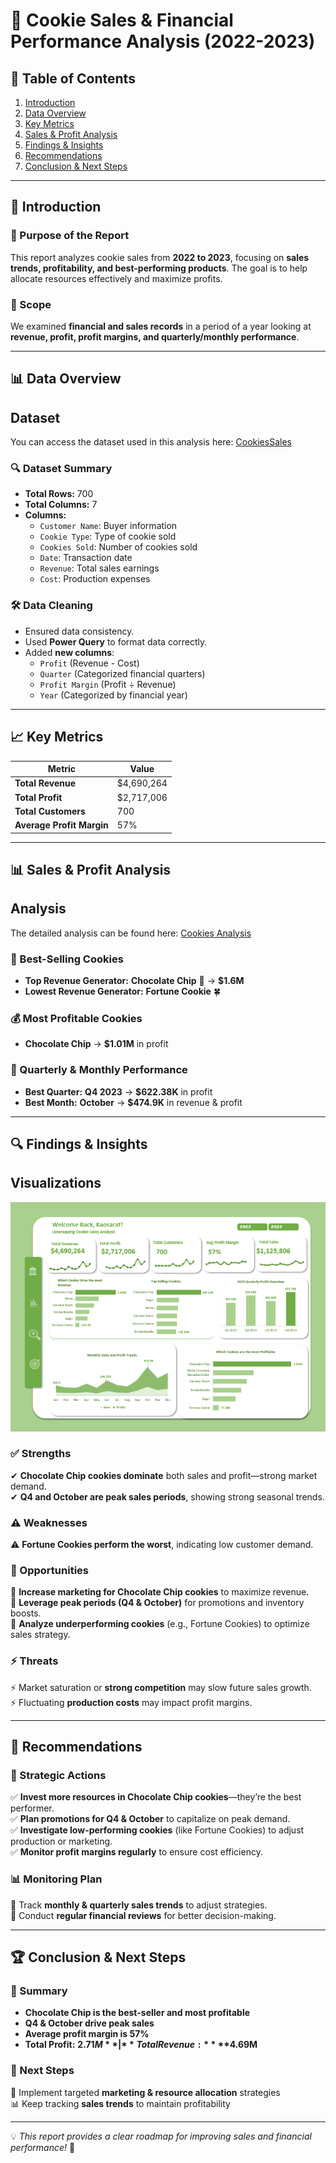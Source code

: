 # 🍪 Cookie Sales & Financial Performance Analysis (2022-2023)

## 📌 Table of Contents  
1. [Introduction](#Introduction)  
2. [Data Overview](#Dataoverview)  
3. [Key Metrics](#key-metrics)  
4. [Sales & Profit Analysis](#sales--profit-analysis)  
5. [Findings & Insights](#findings--insights)  
6. [Recommendations](#recommendations)  
7. [Conclusion & Next Steps](#conclusion--next-steps)  

---

## 🏁 Introduction  

### 🎯 Purpose of the Report  
This report analyzes cookie sales from **2022 to 2023**, focusing on **sales trends, profitability, and best-performing products**. The goal is to help allocate resources effectively and maximize profits.  

### 📅 Scope  
We examined **financial and sales records** in a period of a year looking at **revenue, profit, profit margins, and quarterly/monthly performance**.

---

## 📊 Data Overview  

## Dataset

You can access the dataset used in this analysis here: [CookiesSales](https://docs.google.com/spreadsheets/d/11Tn05_802SGXH9Jcuok8SVE5xKzsXpOP/edit?usp=drive_link&ouid=100467025237211383944&rtpof=true&sd=true)


### 🔍 Dataset Summary  
- **Total Rows:** 700  
- **Total Columns:** 7  
- **Columns:**  
  - `Customer Name`: Buyer information  
  - `Cookie Type`: Type of cookie sold  
  - `Cookies Sold`: Number of cookies sold  
  - `Date`: Transaction date  
  - `Revenue`: Total sales earnings  
  - `Cost`: Production expenses  

### 🛠️ Data Cleaning  
- Ensured data consistency.  
- Used **Power Query** to format data correctly.  
- Added **new columns**:  
  - `Profit` (Revenue - Cost)  
  - `Quarter` (Categorized financial quarters)  
  - `Profit Margin` (Profit ÷ Revenue)  
  - `Year` (Categorized by financial year)  

---

## 📈 Key Metrics  

| Metric              | Value          |
|--------------------|--------------|
| **Total Revenue**  | $4,690,264    |
| **Total Profit**   | $2,717,006    |
| **Total Customers** | 700          |
| **Average Profit Margin** | 57%  |

---

## 📊 Sales & Profit Analysis  

## Analysis

The detailed analysis can be found here: [Cookies Analysis](https://drive.google.com/drive/folders/18KEK1aU4xNunkVzrGa-jq8A7LdWe84u5?usp=drive_link)

### 🍪 Best-Selling Cookies  
- **Top Revenue Generator:** **Chocolate Chip** 🍫 → **$1.6M**  
- **Lowest Revenue Generator:** **Fortune Cookie** 🍀  

### 💰 Most Profitable Cookies  
- **Chocolate Chip** → **$1.01M** in profit  

### 📅 Quarterly & Monthly Performance  
- **Best Quarter:** **Q4 2023** → **$622.38K** in profit  
- **Best Month:** **October** → **$474.9K** in revenue & profit  

---

## 🔍 Findings & Insights  
## Visualizations

![Dashboard Visualization](https://github.com/Kaosarat10/Cookies-Sales-and-Financial-Performance-Analysis/blob/main/Cookies%20Sales%20Dashboard.png)

### ✅ Strengths  
✔ **Chocolate Chip cookies dominate** both sales and profit—strong market demand.  
✔ **Q4 and October are peak sales periods**, showing strong seasonal trends.  

### ⚠️ Weaknesses  
⚠ **Fortune Cookies perform the worst**, indicating low customer demand.  
  

### 🚀 Opportunities  
🔹 **Increase marketing for Chocolate Chip cookies** to maximize revenue.  
🔹 **Leverage peak periods (Q4 & October)** for promotions and inventory boosts.  
🔹 **Analyze underperforming cookies** (e.g., Fortune Cookies) to optimize sales strategy.  

### ⚡ Threats  
⚡ Market saturation or **strong competition** may slow future sales growth.  
⚡ Fluctuating **production costs** may impact profit margins.  

---

## 📌 Recommendations  

### 📢 Strategic Actions  
✅ **Invest more resources in Chocolate Chip cookies**—they’re the best performer.  
✅ **Plan promotions for Q4 & October** to capitalize on peak demand.  
✅ **Investigate low-performing cookies** (like Fortune Cookies) to adjust production or marketing.  
✅ **Monitor profit margins regularly** to ensure cost efficiency.  

### 📊 Monitoring Plan  
🔹 Track **monthly & quarterly sales trends** to adjust strategies.  
🔹 Conduct **regular financial reviews** for better decision-making.  

---

## 🏆 Conclusion & Next Steps  

### 🔑 Summary  
- **Chocolate Chip is the best-seller and most profitable**  
- **Q4 & October drive peak sales**  
- **Average profit margin is 57%**  
- **Total Profit:** **$2.71M** | **Total Revenue:** **$4.69M**  

### 🎯 Next Steps  
🚀 Implement targeted **marketing & resource allocation** strategies  
📊 Keep tracking **sales trends** to maintain profitability  

---  

💡 *This report provides a clear roadmap for improving sales and financial performance!* 🚀  
